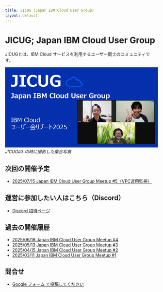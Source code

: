 ```yaml
---
title: JICUG (Japan IBM Cloud User Group)
layout: default
---
```


# JICUG; Japan IBM Cloud User Group

JICUGとは、IBM Cloud サービスを利用するユーザー同士のコミュニティです。

![集合写真](/assets/images/top_jumbo.png)
_JICUG#3 の時に撮影した集合写真_

## 次回の開催予定

- [2025/07/15 Japan IBM Cloud User Group Meetup #5（VPC運用監視）](https://bmxug.connpass.com/event/359517/)

## 運営に参加したい人はこちら（Discord）

- [Discord 招待ページ](https://discord.gg/rmEDXgYYbR)

## 過去の開催履歴

- [2025/06/16 Japan IBM Cloud User Group Meetup #4](https://bmxug.connpass.com/event/355597/)
- [2025/05/13 Japan IBM Cloud User Group Meetup #3](https://bmxug.connpass.com/event/352986/)
- [2025/04/15 Japan IBM Cloud User Group Meetup #2](https://bmxug.connpass.com/event/348954/)
- [2025/03/11 Japan IBM Cloud User Group Meetup #1](https://bmxug.connpass.com/event/345020/)

## 問合せ

- [Google フォーム で投稿してください](https://docs.google.com/forms/d/e/1FAIpQLSesq-dW09rBKOH2U3-DxxfwBrkKEGtDTR2BHr6iEQUcLPKylQ/viewform?usp=sharing&ouid=102637048702765415060)
